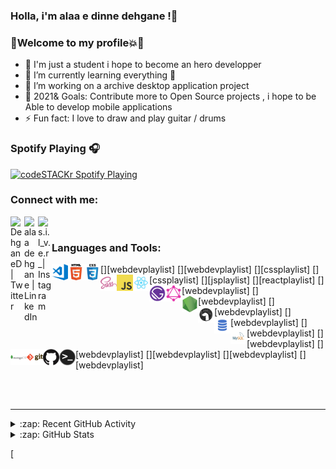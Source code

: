 ### Holla, i'm alaa e dinne dehgane !👋 
### 🎈Welcome to my profile💥👤

- 🔭 I'm just a student i hope to become an hero developper   
- 🌱 I’m currently learning everything 🤣
- 👯 I’m working on a archive desktop application project
- 🥅 2021& Goals: Contribute more to Open Source projects , i hope to be Able to develop mobile applications
- ⚡ Fun fact: I love to draw and play guitar / drums

### Spotify Playing 🎧

[<img src="https://now-playing-codestackr.vercel.app/api/spotify-playing" alt="codeSTACKr Spotify Playing" width="350" />](https://open.spotify.com/user/swyqyimdc12jajde4vpwd2x1b)

### Connect with me:

[<img align="left" alt="DehganeD | Twitter" width="22px" src="https://cdn.jsdelivr.net/npm/simple-icons@v3/icons/twitter.svg" />][twitter]
[<img align="left" alt="alaa dehgane | LinkedIn" width="22px" src="https://cdn.jsdelivr.net/npm/simple-icons@v3/icons/linkedin.svg" />][linkedin]
[<img align="left" alt="s.i.l_v.e.r_| Instagram" width="22px" src="https://cdn.jsdelivr.net/npm/simple-icons@v3/icons/instagram.svg" />][instagram]

<br />

### Languages and Tools:

[<img align="left" alt="Visual Studio Code" width="26px" src="https://raw.githubusercontent.com/github/explore/80688e429a7d4ef2fca1e82350fe8e3517d3494d/topics/visual-studio-code/visual-studio-code.png" />][webdevplaylist]
[<img align="left" alt="HTML5" width="26px" src="https://raw.githubusercontent.com/github/explore/80688e429a7d4ef2fca1e82350fe8e3517d3494d/topics/html/html.png" />][webdevplaylist]
[<img align="left" alt="CSS3" width="26px" src="https://raw.githubusercontent.com/github/explore/80688e429a7d4ef2fca1e82350fe8e3517d3494d/topics/css/css.png" />][cssplaylist]
[<img align="left" alt="Sass" width="26px" src="https://raw.githubusercontent.com/github/explore/80688e429a7d4ef2fca1e82350fe8e3517d3494d/topics/sass/sass.png" />][cssplaylist]
[<img align="left" alt="JavaScript" width="26px" src="https://raw.githubusercontent.com/github/explore/80688e429a7d4ef2fca1e82350fe8e3517d3494d/topics/javascript/javascript.png" />][jsplaylist]
[<img align="left" alt="React" width="26px" src="https://raw.githubusercontent.com/github/explore/80688e429a7d4ef2fca1e82350fe8e3517d3494d/topics/react/react.png" />][reactplaylist]
[<img align="left" alt="Gatsby" width="26px" src="https://raw.githubusercontent.com/github/explore/e94815998e4e0713912fed477a1f346ec04c3da2/topics/gatsby/gatsby.png" />][webdevplaylist]
[<img align="left" alt="GraphQL" width="26px" src="https://raw.githubusercontent.com/github/explore/80688e429a7d4ef2fca1e82350fe8e3517d3494d/topics/graphql/graphql.png" />][webdevplaylist]
[<img align="left" alt="Node.js" width="26px" src="https://raw.githubusercontent.com/github/explore/80688e429a7d4ef2fca1e82350fe8e3517d3494d/topics/nodejs/nodejs.png" />][webdevplaylist]
[<img align="left" alt="Deno" width="26px" src="https://raw.githubusercontent.com/github/explore/361e2821e2dea67711cde99c9c40ed357061cf27/topics/deno/deno.png" />][webdevplaylist]
[<img align="left" alt="SQL" width="26px" src="https://raw.githubusercontent.com/github/explore/80688e429a7d4ef2fca1e82350fe8e3517d3494d/topics/sql/sql.png" />][webdevplaylist]
[<img align="left" alt="MySQL" width="26px" src="https://raw.githubusercontent.com/github/explore/80688e429a7d4ef2fca1e82350fe8e3517d3494d/topics/mysql/mysql.png" />][webdevplaylist]
[<img align="left" alt="MongoDB" width="26px" src="https://raw.githubusercontent.com/github/explore/80688e429a7d4ef2fca1e82350fe8e3517d3494d/topics/mongodb/mongodb.png" />][webdevplaylist]
[<img align="left" alt="Git" width="26px" src="https://raw.githubusercontent.com/github/explore/80688e429a7d4ef2fca1e82350fe8e3517d3494d/topics/git/git.png" />][webdevplaylist]
[<img align="left" alt="GitHub" width="26px" src="https://raw.githubusercontent.com/github/explore/78df643247d429f6cc873026c0622819ad797942/topics/github/github.png" />][webdevplaylist]
[<img align="left" alt="Terminal" width="26px" src="https://raw.githubusercontent.com/github/explore/80688e429a7d4ef2fca1e82350fe8e3517d3494d/topics/terminal/terminal.png" />][webdevplaylist]

<br />
<br />

---
<details>
  <summary>:zap: Recent GitHub Activity</summary>
  
<!--START_SECTION:activity-->
1. 🎉 Merged PR [#5](https://github.com/alaaedinne/free-developer-resources/pull/5) in [alaaedinne/free-developer-resources](https://github.com/alaaedinne/free-developer-resources)
2. 🎉 Merged PR [#4](https://github.com/alaaedinne/free-developer-resources/pull/4) in [alaaedinne/free-developer-resources](https://github.com/alaaedinne/free-developer-resources)
3. 🎉 Merged PR [#3](https://github.com/alaaedinne/free-developer-resources/pull/3) in [alaaedinne/free-developer-resources](https://github.com/alaaedinne/free-developer-resources)
4. ❗️ Closed issue [#2](https://github.com/alaaedinne/free-developer-resources/issues/2) in [alaaedinne/free-developer-resources](https://github.com/alaaedinne/free-developer-resources)
5. 🗣 Commented on [#2](https://github.com/alaaedinne/free-developer-resources/issues/2) in [alaaedinne/free-developer-resources](https://github.com/alaaedinne/free-developer-resources)
<!--END_SECTION:activity-->

</details>

<details>
  <summary>:zap: GitHub Stats</summary>

  <img align="left" alt="alaaedinne GitHub Stats" src="https://github-readme-stats.alaaedinne.vercel.app/api?username=alaaedinne&show_icons=true&hide_border=true" />

</details>

[twitter]: https://mobile.twitter.com/DehganeD
[instagram]: https://www.instagram.com/s.i.l_v.e.r_/?hl=fr
[linkedin]: https://www.linkedin.com/in/alaa-dehgane-14399320rgrmje 
[
